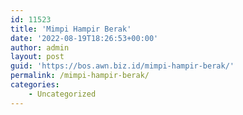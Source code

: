 ```yaml
---
id: 11523
title: 'Mimpi Hampir Berak'
date: '2022-08-19T18:26:53+00:00'
author: admin
layout: post
guid: 'https://bos.awn.biz.id/mimpi-hampir-berak/'
permalink: /mimpi-hampir-berak/
categories:
    - Uncategorized
---
```


